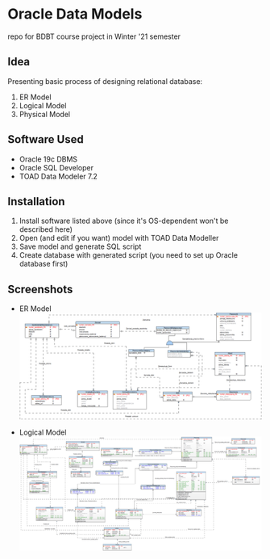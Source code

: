# Oracle Data Models
repo for BDBT course project in Winter '21 semester

## Idea
Presenting basic process of designing relational database:  
1) ER Model
2) Logical Model
3) Physical Model

## Software Used
* Oracle 19c DBMS
* Oracle SQL Developer
* TOAD Data Modeler 7.2

## Installation
1) Install software listed above (since it's OS-dependent won't be described here)
2) Open (and edit if you want) model with TOAD Data Modeller
3) Save model and generate SQL script
4) Create database with generated script (you need to set up Oracle database first)

## Screenshots
* ER Model
![1](images/zal_1_model_konceptualny.png)

* Logical Model
![2](images/zal_2_model_logiczny.png)
